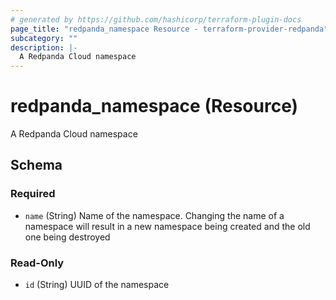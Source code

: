 ```yaml
---
# generated by https://github.com/hashicorp/terraform-plugin-docs
page_title: "redpanda_namespace Resource - terraform-provider-redpanda"
subcategory: ""
description: |-
  A Redpanda Cloud namespace
---
```


# redpanda_namespace (Resource)

A Redpanda Cloud namespace



<!-- schema generated by tfplugindocs -->
## Schema

### Required

- `name` (String) Name of the namespace. Changing the name of a namespace will result in a new namespace being created and the old one being destroyed

### Read-Only

- `id` (String) UUID of the namespace
